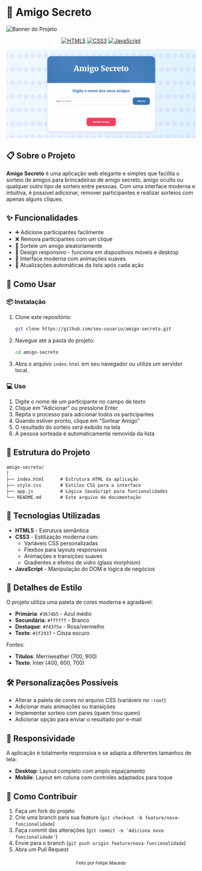 # 🎲 Amigo Secreto

![<a href="https://projeto-challenge-amigo-secreto.vercel.app/" target="_blank">Banner do Projeto</a>](https://img.shields.io/badge/Amigo%20Secreto-1.0.0-3674b5?style=for-the-badge&logo=gift&logoColor=white)

<div align="center">
  
[![HTML5](https://img.shields.io/badge/HTML5-E34F26?style=for-the-badge&logo=html5&logoColor=white)](https://developer.mozilla.org/pt-BR/docs/Web/HTML)
[![CSS3](https://img.shields.io/badge/CSS3-1572B6?style=for-the-badge&logo=css3&logoColor=white)](https://developer.mozilla.org/pt-BR/docs/Web/CSS)
[![JavaScript](https://img.shields.io/badge/JavaScript-F7DF1E?style=for-the-badge&logo=javascript&logoColor=black)](https://developer.mozilla.org/pt-BR/docs/Web/JavaScript)

</div>

<p align="center">
  <img src="./assets/Captura de tela 2025-03-08 124101.png" alt="Screenshot do Amigo Secreto" width="600px">
</p>

## 📋 Sobre o Projeto

**Amigo Secreto** é uma aplicação web elegante e simples que facilita o sorteio de amigos para brincadeiras de amigo secreto, amigo oculto ou qualquer outro tipo de sorteio entre pessoas. Com uma interface moderna e intuitiva, é possível adicionar, remover participantes e realizar sorteios com apenas alguns cliques.

## ✨ Funcionalidades

- ➕ Adicione participantes facilmente
- ❌ Remova participantes com um clique
- 🎯 Sorteie um amigo aleatoriamente
- 📱 Design responsivo - funciona em dispositivos móveis e desktop
- 🎨 Interface moderna com animações suaves
- 🔄 Atualizações automáticas da lista após cada ação

## 🚀 Como Usar

### 📦 Instalação

1. Clone este repositório:

   ```bash
   git clone https://github.com/seu-usuario/amigo-secreto.git
   ```

2. Navegue até a pasta do projeto:

   ```bash
   cd amigo-secreto
   ```

3. Abra o arquivo `index.html` em seu navegador ou utilize um servidor local.

### 💻 Uso

1. Digite o nome de um participante no campo de texto
2. Clique em "Adicionar" ou pressione Enter
3. Repita o processo para adicionar todos os participantes
4. Quando estiver pronto, clique em "Sortear Amigo"
5. O resultado do sorteio será exibido na tela
6. A pessoa sorteada é automaticamente removida da lista

## 🧩 Estrutura do Projeto

```
amigo-secreto/
│
├── index.html      # Estrutura HTML da aplicação
├── style.css       # Estilos CSS para a interface
├── app.js          # Lógica JavaScript para funcionalidades
└── README.md       # Este arquivo de documentação
```

## 🔧 Tecnologias Utilizadas

- **HTML5** - Estrutura semântica
- **CSS3** - Estilização moderna com:
  - Variáveis CSS personalizadas
  - Flexbox para layouts responsivos
  - Animações e transições suaves
  - Gradientes e efeitos de vidro (glass morphism)
- **JavaScript** - Manipulação do DOM e lógica de negócios

## 🎨 Detalhes de Estilo

O projeto utiliza uma paleta de cores moderna e agradável:

- **Primária**: `#3674b5` - Azul médio
- **Secundária**: `#ffffff` - Branco
- **Destaque**: `#f43f5e` - Rosa/vermelho
- **Texto**: `#1f2937` - Cinza escuro

Fontes:

- **Títulos**: Merriweather (700, 900)
- **Texto**: Inter (400, 600, 700)

## 🛠️ Personalizações Possíveis

- Alterar a paleta de cores no arquivo CSS (variáveis no `:root`)
- Adicionar mais animações ou transições
- Implementar sorteio com pares (quem tirou quem)
- Adicionar opção para enviar o resultado por e-mail

## 📱 Responsividade

A aplicação é totalmente responsiva e se adapta a diferentes tamanhos de tela:

- **Desktop**: Layout completo com amplo espaçamento
- **Mobile**: Layout em coluna com controles adaptados para toque

## 👥 Como Contribuir

1. Faça um fork do projeto
2. Crie uma branch para sua feature (`git checkout -b feature/nova-funcionalidade`)
3. Faça commit das alterações (`git commit -m 'Adiciona nova funcionalidade'`)
4. Envie para o branch (`git push origin feature/nova-funcionalidade`)
5. Abra um Pull Request

<div align="center">
  <sub>Feito por Felipe Macedo</sub>
</div>
